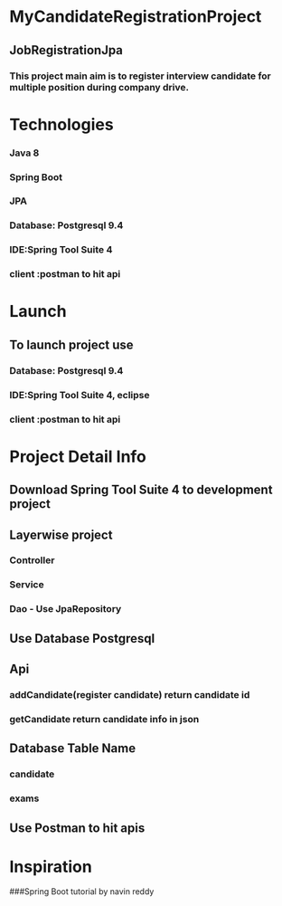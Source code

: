 # MyCandidateRegistrationProject 
## JobRegistrationJpa

### This project  main aim  is to register interview candidate for multiple position during company drive.

# Technologies
### Java 8
### Spring Boot
### JPA
### Database: Postgresql 9.4
### IDE:Spring Tool Suite 4
### client :postman to hit api


# Launch 
## To launch project use 
### Database: Postgresql 9.4
### IDE:Spring Tool Suite 4, eclipse
### client :postman to hit api


# Project Detail Info
## Download  Spring Tool Suite 4 to development project

## Layerwise project
### Controller 
### Service
### Dao - Use JpaRepository

## Use Database Postgresql 

## Api
### addCandidate(register candidate) return candidate id
### getCandidate return candidate info in json


## Database Table Name     
### candidate                  
### exams

## Use Postman to hit apis

# Inspiration
###Spring Boot tutorial by navin reddy

















